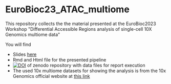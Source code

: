# EuroBioc23_ATAC_multiome
This repository collects the the material presented at the EuroBioc2023 Workshop 
"Differential Accessible Regions analysis of single-cell 10X Genomics multiome data"

You will find

+ Slides [here](slides/EuroBioc2023_ATAC_multiome.pdf)
+ Rmd and Html file for the presented pipeline
+ [![DOI](https://zenodo.org/badge/DOI/10.5281/zenodo.8353218.svg)](https://doi.org/10.5281/zenodo.8353218) of zenodo repository with data files for report execution
+ The used 10x multiome datasets for showing the analysis is from the 10x Genomics 
official website at [this link](https://www.10xgenomics.com/resources/datasets?query=&page=1&configure%5BhitsPerPage%5D=50&configure%5BmaxValuesPerFacet%5D=1000&refinementList%5Bproduct.name%5D%5B0%5D=Single%20Cell%20Multiome%20ATAC%20%2B%20Gene%20Expression&refinementList%5Bspecies%5D%5B0%5D=Mouse&refinementList%5BanatomicalEntities%5D%5B0%5D=brain)

